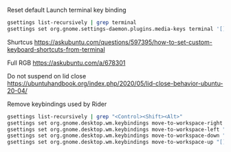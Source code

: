 Reset default Launch terminal key binding
```bash
gsettings list-recursively | grep terminal
gsettings set org.gnome.settings-daemon.plugins.media-keys terminal '[]'
```

Shurtcus
https://askubuntu.com/questions/597395/how-to-set-custom-keyboard-shortcuts-from-terminal

Full RGB
https://askubuntu.com/a/678301

Do not suspend on lid close
https://ubuntuhandbook.org/index.php/2020/05/lid-close-behavior-ubuntu-20-04/

Remove keybindings used by Rider
```bash
gsettings list-recursively | grep "<Control><Shift><Alt>"
gsettings set org.gnome.desktop.wm.keybindings move-to-workspace-right "['<Super><Shift>Page_Down', '<Super><Shift><Alt>Right']"
gsettings set org.gnome.desktop.wm.keybindings move-to-workspace-left "['<Super><Shift>Page_Up', '<Super><Shift><Alt>Left']"
gsettings set org.gnome.desktop.wm.keybindings move-to-workspace-down "[]"
gsettings set org.gnome.desktop.wm.keybindings move-to-workspace-up "[]"
```
